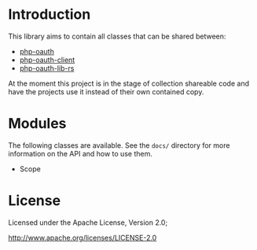 # Introduction
This library aims to contain all classes that can be shared between:

* [php-oauth](https://github.com/fkooman/php-oauth)
* [php-oauth-client](https://github.com/fkooman/php-oauth-client)
* [php-oauth-lib-rs](https://github.com/fkooman/php-oauth-lib-rs)

At the moment this project is in the stage of collection shareable code and 
have the projects use it instead of their own contained copy.

# Modules
The following classes are available. See the `docs/` directory for more
information on the API and how to use them.

* Scope

# License
Licensed under the Apache License, Version 2.0;

   http://www.apache.org/licenses/LICENSE-2.0
